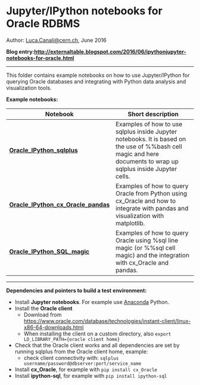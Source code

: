 # Jupyter/IPython notebooks for Oracle RDBMS

Author: Luca.Canali@cern.ch, June 2016

**Blog entry:http://externaltable.blogspot.com/2016/06/ipythonjupyter-notebooks-for-oracle.html**

---
This folder contains example notebooks on how to use Jupyter/IPython for querying Oracle databases and integrating with Python data analysis and visualization tools.

**Example notebooks:**

| Notebook                   | Short description
| -------------------------- | -------------------------------------------------------------------------------------|
| [**Oracle_IPython_sqlplus**](Oracle_IPython_sqlplus.ipynb) | Examples of how to use sqlplus inside Jupyter notebooks. It is based on the use of %%bash cell magic and here documents to wrap up sqlplus inside Jupyter cells.|
| [**Oracle_IPython_cx_Oracle_pandas**](Oracle_IPython_cx_Oracle_pandas.ipynb) | Examples of how to query Oracle from Python using cx_Oracle and how to integrate with pandas and visualization with matplotlib.|
| [**Oracle_IPython_SQL_magic**](Oracle_IPython_SQL_magic.ipynb) | Examples of how to query Oracle using %sql line magic (or %%sql cell magic) and the integration with cx_Oracle and pandas.|

---
**Dependencies and pointers to build a test environment:**
- Install **Jupyter notebooks**. For example use [Anaconda](https://www.continuum.io/downloads) Python.
- Install the **Oracle client**
    - Download from https://www.oracle.com/database/technologies/instant-client/linux-x86-64-downloads.html
    - When installing the client on a custom directory, also `export LD_LIBRARY_PATH={oracle client home}`
- Check that the Oracle client works and all dependencies are set by running sqlplus from the Oracle client home, example:
    - check client connectivity with: `sqlplus username/password@dbserver:port/service_name`
- Install **cx_Oracle**, for example with `pip install cx_Oracle`
- Install **ipython-sql**, for example with `pip install ipython-sql`

